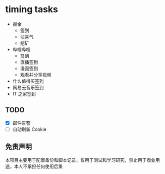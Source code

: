 # timing tasks

- 掘金
    - 签到
    - 沾喜气
    - 挖矿
- 哔哩哔哩
    - 签到
    - 直播签到
    - 漫画签到
    - 观看并分享视频
- 什么值得买签到
- 网易云音乐签到
- IT 之家签到

## TODO

- [x] 邮件告警
- [ ] 自动刷新 Cookie

## 免责声明

本项目主要用于配置备份和脚本记录，仅用于测试和学习研究，禁止用于商业用途，本人不承担任何使用后果
